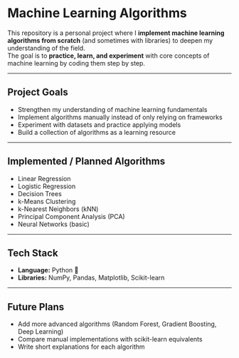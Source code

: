 # Machine Learning Algorithms 

This repository is a personal project where I **implement machine learning algorithms from scratch** (and sometimes with libraries) to deepen my understanding of the field.  
The goal is to **practice, learn, and experiment** with core concepts of machine learning by coding them step by step.

---

##  Project Goals
- Strengthen my understanding of machine learning fundamentals  
- Implement algorithms manually instead of only relying on frameworks  
- Experiment with datasets and practice applying models  
- Build a collection of algorithms as a learning resource  

---

##  Implemented / Planned Algorithms
-  Linear Regression  
-  Logistic Regression  
-  Decision Trees
-  k-Means Clustering  
-  k-Nearest Neighbors (kNN)  
-  Principal Component Analysis (PCA)   
-  Neural Networks (basic)  

---

##  Tech Stack
- **Language:** Python 🐍  
- **Libraries:** NumPy, Pandas, Matplotlib, Scikit-learn 

---

##  Future Plans
- Add more advanced algorithms (Random Forest, Gradient Boosting, Deep Learning)
- Compare manual implementations with scikit-learn equivalents
- Write short explanations for each algorithm
